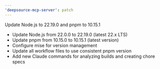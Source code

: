 ```yaml
---
'deepsource-mcp-server': patch
---
```


Update Node.js to 22.19.0 and pnpm to 10.15.1

- Update Node.js from 22.0.0 to 22.19.0 (latest 22.x LTS)
- Update pnpm from 10.15.0 to 10.15.1 (latest version)
- Configure mise for version management
- Update all workflow files to use consistent pnpm version
- Add new Claude commands for analyzing builds and creating chore specs
